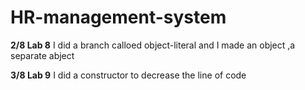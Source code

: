 # HR-management-system
**2/8 Lab 8** 
I did a branch calloed object-literal and I made an object ,a separate abject

**3/8 Lab 9**
I did a constructor to decrease the line of code


